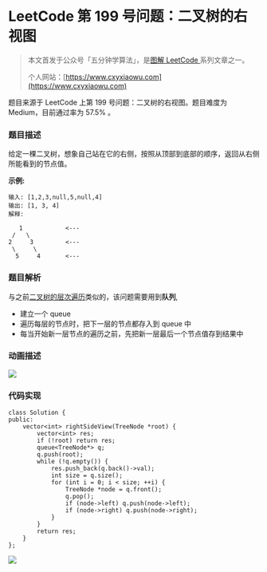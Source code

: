 # LeetCode 第 199 号问题：二叉树的右视图

> 本文首发于公众号「五分钟学算法」，是[图解 LeetCode ](<https://github.com/MisterBooo/LeetCodeAnimation>)系列文章之一。
>
> 个人网站：[https://www.cxyxiaowu.com](https://www.cxyxiaowu.com)

题目来源于 LeetCode 上第 199 号问题：二叉树的右视图。题目难度为 Medium，目前通过率为 57.5% 。

### 题目描述

给定一棵二叉树，想象自己站在它的右侧，按照从顶部到底部的顺序，返回从右侧所能看到的节点值。

**示例:**

```
输入: [1,2,3,null,5,null,4]
输出: [1, 3, 4]
解释:

   1            <---
 /   \
2     3         <---
 \     \
  5     4       <---
```

### 题目解析

与之前[二叉树的层次遍历](https://xiaozhuanlan.com/topic/8579460312)类似的，该问题需要用到**队列**,

- 建立一个 queue
- 遍历每层的节点时，把下一层的节点都存入到 queue 中
- 每当开始新一层节点的遍历之前，先把新一层最后一个节点值存到结果中



### 动画描述

![](https://blog-1257126549.cos.ap-guangzhou.myqcloud.com/blog/i2nzo.gif)

### 代码实现

```
class Solution {
public:
    vector<int> rightSideView(TreeNode *root) {
        vector<int> res;
        if (!root) return res;
        queue<TreeNode*> q;
        q.push(root);
        while (!q.empty()) {
            res.push_back(q.back()->val);
            int size = q.size();
            for (int i = 0; i < size; ++i) {
                TreeNode *node = q.front();
                q.pop();
                if (node->left) q.push(node->left);
                if (node->right) q.push(node->right);
            }
        }
        return res;
    }
};
```





![](https://blog-1257126549.cos.ap-guangzhou.myqcloud.com/blog/afv89.gif)